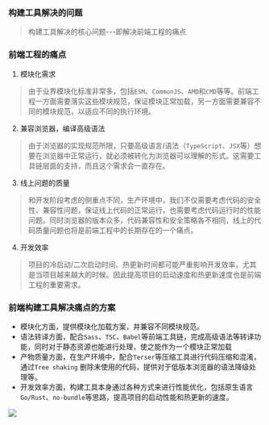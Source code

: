 ### 构建工具解决的问题
> 构建工具解决的核心问题---即解决前端工程的痛点

### 前端工程的痛点

1. 模块化需求
> 由于业界模块化标准非常多，包括`ESM`、`CommonJS`、`AMD`和`CMD`等等。前端工程一方面需要落实这些模块规范，保证模块正常加载，另一方面需要兼容不同的模块规范，以适应不同的执行环境。

2. 兼容浏览器，编译高级语法
> 由于浏览器的实现规范所限，只要高级语言/语法（`TypeScript`、`JSX`等）想要在浏览器中正常运行，就必须被转化为浏览器可以理解的形式。这需要工具链层面的支持，而且这个需求会一直存在。

3. 线上问题的质量
> 和开发阶段考虑的侧重点不同，生产环境中，我们不仅需要考虑代码的安全性、兼容性问题，保证线上代码的正常运行，也需要考虑代码运行时的性能问题。同时浏览器的版本众多，代码兼容性和安全策略各不相同，线上的代码质量问题也将是前端工程中的长期存在的一个痛点。

4. 开发效率
> 项目的冷启动/二次启动时间、热更新时间都可能严重影响开发效率，尤其是当项目越来越大的时候。因此提高项目的启动速度和热更新速度也是前端工程的重要需求。

### 前端构建工具解决痛点的方案

- 模块化方面，提供模块化加载方案，并兼容不同模块规范。
- 语法转译方面，配合`Sass`、`TSC`、`Babel`等前端工具链，完成高级语法等转译功能，同时对于静态资源也能进行处理，使之能作为一个模块正常加载
- 产物质量方面，在生产环境中，配合`Terser`等压缩工具进行代码压缩和混淆，通过`Tree shaking` 删除未使用的代码，提供对于低版本浏览器的语法降级处理等。
- 开发效率方面，构建工具本身通过各种方式来进行性能优化，包括原生语言`Go/Rust`、`no-bundle`等思路，提高项目的启动性能和热更新的速度。

![](https://cdn.nlark.com/yuque/0/2022/jpeg/12794520/1659767720029-14f6094b-9028-4249-8854-64a4fa7798f4.jpeg)


